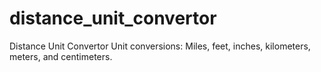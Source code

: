 # distance_unit_convertor
Distance Unit Convertor
Unit conversions: Miles, feet, inches, kilometers, meters, and centimeters.

